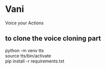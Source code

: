 # Vani
Voice your Actions


## to clone the voice cloning part 
python -m venv tts <br>
source tts/bin/activate  
pip install -r requirements.txt
